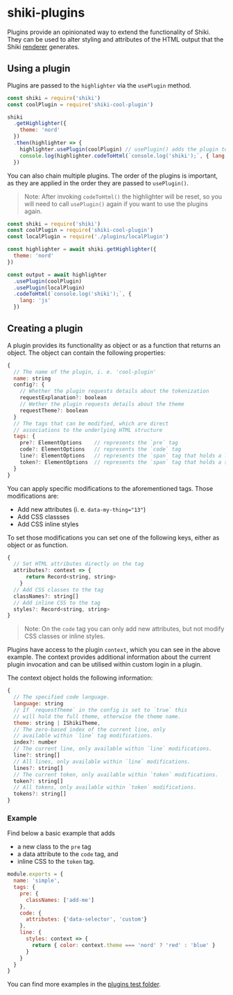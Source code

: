 # shiki-plugins

Plugins provide an opinionated way to extend the functionality of Shiki. They can be used to alter styling and attributes of the HTML output that the Shiki [renderer](../packages/shiki/src/renderer.ts) generates.

## Using a plugin

Plugins are passed to the `highlighter` via the `usePlugin` method.

```js
const shiki = require('shiki')
const coolPlugin = require('shiki-cool-plugin')

shiki
  .getHighlighter({
    theme: 'nord'
  })
  .then(highlighter => {
    highlighter.usePlugin(coolPlugin) // usePlugin() adds the plugin to the highlighter
    console.log(highlighter.codeToHtml(`console.log('shiki');`, { lang: 'js' }))
  })
```

You can also chain multiple plugins. The order of the plugins is important, as they are applied in the order they are passed to `usePlugin()`.

> Note: After invoking `codeToHtml()` the highlighter will be reset, so you will need to call `usePlugin()` again if you want to use the plugins again.

```js
const shiki = require('shiki')
const coolPlugin = require('shiki-cool-plugin')
const localPlugin = require('./plugins/localPlugin')

const highlighter = await shiki.getHighlighter({
  theme: 'nord'
})

const output = await highlighter
  .usePlugin(coolPlugin)
  .usePlugin(localPlugin)
  .codeToHtml(`console.log('shiki');`, {
    lang: 'js'
  })
```

## Creating a plugin

A plugin provides its functionality as object or as a function that returns an object. The object can contain the following properties:

```js
{
  // The name of the plugin, i. e. 'cool-plugin'
  name: string
  config?: {
    // Whether the plugin requests details about the tokenization
    requestExplanation?: boolean
    // Wether the plugin requests details about the theme
    requestTheme?: boolean
  }
  // The tags that can be modified, which are direct
  // associations to the underlying HTML structure
  tags: {
    pre?: ElementOptions    // represents the `pre` tag
    code?: ElementOptions   // represents the `code` tag
    line?: ElementOptions   // represents the `span` tag that holds a line of tokens
    token?: ElementOptions  // represents the `span` tag that holds a single token
  }
}
```

You can apply specific modifications to the aforementioned tags. Those modifications are:

- Add new attributes (i. e. `data-my-thing="13"`)
- Add CSS classses
- Add CSS inline styles

To set those modifications you can set one of the following keys, either as object or as function.

```js
{
  // Set HTML attributes directly on the tag
  attributes?: context => {
      return Record<string, string>
    }
  // Add CSS classes to the tag
  classNames?: string[]
  // Add inline CSS to the tag
  styles?: Record<string, string>
}
```

> Note: On the `code` tag you can only add new attributes, but not modify CSS classes or inline styles.

Plugins have access to the plugin `context`, which you can see in the above example. The context provides additional information about the current plugin invocation and can be utilised within custom login in a plugin.

The context object holds the following information:

```js
{
  // The specified code language.
  language: string
  // If `requestTheme` in the config is set to `true` this
  // will hold the full theme, otherwise the theme name.
  theme: string | IShikiTheme,
  // The zero-based index of the current line, only
  // available within `line` tag modifications.
  index?: number
  // The current line, only available within `line` modifications.
  line?: string[]
  // All lines, only available within `line` modifications.
  lines?: string[]
  // The current token, only available within `token` modifications.
  token?: string[]
  // All tokens, only available within `token` modifications.
  tokens?: string[]
}
```

### Example

Find below a basic example that adds

- a new class to the `pre` tag
- a data attribute to the `code` tag, and
- inline CSS to the `token` tag.

```js
module.exports = {
  name: 'simple',
  tags: {
    pre: {
      classNames: ['add-me']
    },
    code: {
      attributes: {'data-selector', 'custom'}
    },
    line: {
      styles: context => {
        return { color: context.theme === 'nord' ? 'red' : 'blue' }
      }
    }
  }
}
```

You can find more examples in the [plugins test folder](../packages/shiki/src/__tests__/plugins).
